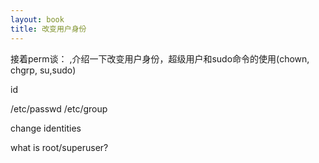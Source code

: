 ```yaml
---
layout: book
title: 改变用户身份
---
```


接着perm谈：
,介绍一下改变用户身份，超级用户和sudo命令的使用(chown, chgrp, su,sudo)

id

/etc/passwd
/etc/group


change identities

what is root/superuser?
